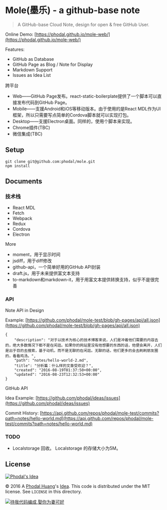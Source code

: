 # Mole(墨乐) - a github-base note
 
> A GitHub-base Cloud Note, design for open & free GitHub User.

Online Demo: [https://phodal.github.io/mole-web/](https://phodal.github.io/mole-web/)

Features: 

 - GitHub as Database
 - GitHub Page as Blog / Note for Display
 - Markdown Support
 - Issues as Idea List 
 
跨平台

 - Web——GitHub Page发布。react-static-boilerplate提供了一个脚本可以直接发布代码到GitHub Page。
 - Mobile——支援Android和iOS等移动版本。由于使用的是React MDL作为UI框架，所以只需要写点简单的Cordova脚本就可以实现打包。
 - Desktop——支援Electron桌面。同样的，使用个脚本来实现。
 - Chrome插件(TBC)
 - 微信集成(TBC)

Setup
---

```
git clone git@github.com:phodal/mole.git
npm install
```

Documents
---

### 技术栈

 - React MDL
 - Fetch 
 - Webpack
 - Redux
 - Cordova
 - Electron

More

 - moment，用于显示时间
 - jsdiff，用于diff修改
 - github-api，一个简单好用的GitHub API封装
 - draft.js，用于未来提供富文本支持
 - to-markdown和markdown-it，用于用富文本提供转换支持，似乎不是很完善

### API

Note API in Design

Example: [https://github.com/phodal/mole-test/blob/gh-pages/api/all.json](https://github.com/phodal/mole-test/blob/gh-pages/api/all.json)

```
{
    "description": "对于以技术为核心的技术博客来说，人们是冲着他们需要的内容去的，绝大多数情况下都不是在闲逛。如果你的网站里没有他想要的东西的话，他便会离开，人们是出于目的去搜索，基于动机，而不是无聊的在闲逛。无聊的话，他们更多的会去刷刷朋友圈的，看看鸡汤。",
    "path": "notes/hello-world-2.md",
    "title": "分析篇：什么样的文章受欢迎？",
    "created": "2016-08-19T01:37:50+00:00",
    "updated": "2016-08-23T12:32:53+00:00"
}
```

GitHub API

Idea Example: [https://github.com/phodal/ideas/issues](https://github.com/phodal/ideas/issues)

Commit History: [https://api.github.com/repos/phodal/mole-test/commits?path=notes/hello-world.md](https://api.github.com/repos/phodal/mole-test/commits?path=notes/hello-world.md)

### TODO

 - Localstorage 回收。 Localstorage 的存储大小为5M。

License
---

[![Phodal's Idea](http://brand.phodal.com/shields/idea-small.svg)](http://ideas.phodal.com/)

© 2016 A [Phodal Huang](https://www.phodal.com)'s [Idea](http://github.com/phodal/ideas).  This code is distributed under the MIT license. See `LICENSE` in this directory.

[![待我代码编成,娶你为妻可好](http://brand.phodal.com/slogan/slogan.svg)](http://www.xuntayizhan.com/person/ji-ke-ai-qing-zhi-er-shi-dai-wo-dai-ma-bian-cheng-qu-ni-wei-qi-ke-hao-wan/)
